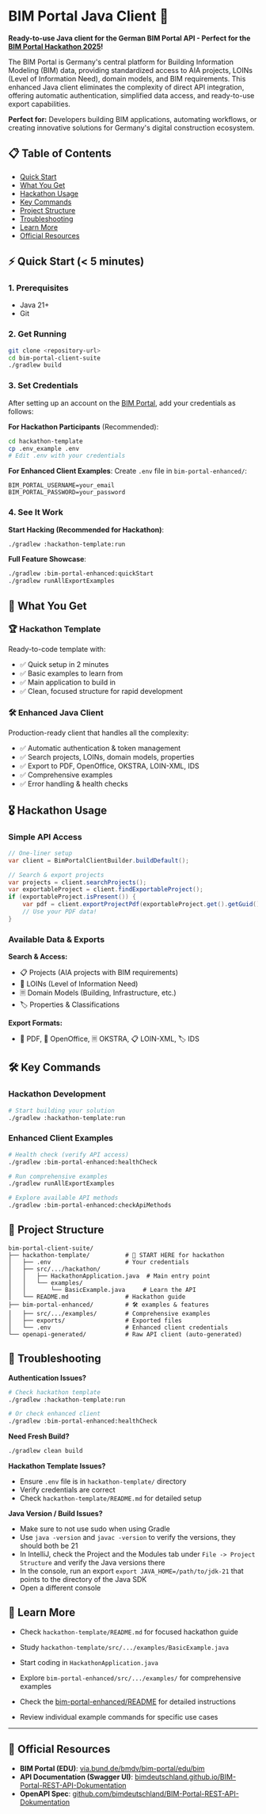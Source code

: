 # BIM Portal Java Client 🚀

**Ready-to-use Java client for the German BIM Portal API - Perfect for the [BIM Portal Hackathon 2025](https://www.bimdeutschland.de/veranstaltungen/hackathon-2025)!**

The BIM Portal is Germany's central platform for Building Information Modeling (BIM) data, providing standardized access to AIA projects, LOINs (Level of Information Need), domain models, and BIM requirements. This enhanced Java client eliminates the complexity of direct API integration, offering automatic authentication, simplified data access, and ready-to-use export capabilities.

**Perfect for:** Developers building BIM applications, automating workflows, or creating innovative solutions for Germany's digital construction ecosystem.

## 📋 Table of Contents
- [Quick Start](#-quick-start--5-minutes)
- [What You Get](#-what-you-get)
- [Hackathon Usage](#-hackathon-usage)
- [Key Commands](#-key-commands)
- [Project Structure](#-project-structure)
- [Troubleshooting](#-troubleshooting)
- [Learn More](#-learn-more)
- [Official Resources](#-official-resources)

## ⚡ Quick Start (< 5 minutes)

### 1. Prerequisites
- Java 21+
- Git

### 2. Get Running
```bash
git clone <repository-url>
cd bim-portal-client-suite
./gradlew build
```

### 3. Set Credentials
After setting up an account on the [BIM Portal](https://via.bund.de/bmdv/bim-portal/edu/bim), add your credentials as follows:

**For Hackathon Participants** (Recommended):
```bash
cd hackathon-template
cp .env_example .env
# Edit .env with your credentials
```

**For Enhanced Client Examples**:
Create `.env` file in `bim-portal-enhanced/`:
```properties
BIM_PORTAL_USERNAME=your_email
BIM_PORTAL_PASSWORD=your_password
```

### 4. See It Work

**Start Hacking (Recommended for Hackathon)**:
```bash
./gradlew :hackathon-template:run
```

**Full Feature Showcase**:
```bash
./gradlew :bim-portal-enhanced:quickStart
./gradlew runAllExportExamples
```

## 🎯 What You Get

### 🏆 Hackathon Template
Ready-to-code template with:
- ✅ Quick setup in 2 minutes
- ✅ Basic examples to learn from
- ✅ Main application to build in
- ✅ Clean, focused structure for rapid development

### 🛠️ Enhanced Java Client
Production-ready client that handles all the complexity:
- ✅ Automatic authentication & token management
- ✅ Search projects, LOINs, domain models, properties
- ✅ Export to PDF, OpenOffice, OKSTRA, LOIN-XML, IDS
- ✅ Comprehensive examples
- ✅ Error handling & health checks

## 🎖️ Hackathon Usage

### Simple API Access
```java
// One-liner setup
var client = BimPortalClientBuilder.buildDefault();

// Search & export projects
var projects = client.searchProjects();
var exportableProject = client.findExportableProject();
if (exportableProject.isPresent()) {
    var pdf = client.exportProjectPdf(exportableProject.get().getGuid());
    // Use your PDF data!
}
```

### Available Data & Exports

**Search & Access:**
- 📋 Projects (AIA projects with BIM requirements)
- 🔗 LOINs (Level of Information Need)
- 🗏️ Domain Models (Building, Infrastructure, etc.)
- 🏷️ Properties & Classifications

**Export Formats:**
- 📄 PDF, 📝 OpenOffice, 🗏️ OKSTRA, 📋 LOIN-XML, 🏷️ IDS

## 🛠️ Key Commands

### Hackathon Development
```bash
# Start building your solution
./gradlew :hackathon-template:run
```

### Enhanced Client Examples
```bash
# Health check (verify API access)
./gradlew :bim-portal-enhanced:healthCheck

# Run comprehensive examples
./gradlew runAllExportExamples

# Explore available API methods
./gradlew :bim-portal-enhanced:checkApiMethods
```

## 📁 Project Structure

```
bim-portal-client-suite/
├── hackathon-template/          # 🎯 START HERE for hackathon
│   ├── .env                     # Your credentials
│   ├── src/.../hackathon/
│   │   ├── HackathonApplication.java  # Main entry point
│   │   └── examples/
│   │       └── BasicExample.java     # Learn the API
│   └── README.md                # Hackathon guide
├── bim-portal-enhanced/         # 🛠️ examples & features
│   ├── src/.../examples/        # Comprehensive examples
│   ├── exports/                 # Exported files
│   └── .env                     # Enhanced client credentials
└── openapi-generated/           # Raw API client (auto-generated)
```

## 🚨 Troubleshooting

**Authentication Issues?**
```bash
# Check hackathon template
./gradlew :hackathon-template:run

# Or check enhanced client
./gradlew :bim-portal-enhanced:healthCheck
```

**Need Fresh Build?**
```bash
./gradlew clean build
```

**Hackathon Template Issues?**
- Ensure `.env` file is in `hackathon-template/` directory
- Verify credentials are correct
- Check `hackathon-template/README.md` for detailed setup

**Java Version / Build Issues?**
- Make sure to not use sudo when using Gradle
- Use `java -version` and `javac -version` to verify the versions, they should both be 21
- In IntelliJ, check the Project and the Modules tab under `File -> Project Structure` and verify the Java versions there
- In the console, run an export `export JAVA_HOME=/path/to/jdk-21` that points to the directory of the Java SDK
- Open a different console

## 📖 Learn More

- Check `hackathon-template/README.md` for focused hackathon guide
- Study `hackathon-template/src/.../examples/BasicExample.java`
- Start coding in `HackathonApplication.java`

- Explore `bim-portal-enhanced/src/.../examples/` for comprehensive examples
- Check the [bim-portal-enhanced/README](./bim-portal-enhanced/README.md) for detailed instructions
- Review individual example commands for specific use cases


---

## 📗 Official Resources
- **BIM Portal (EDU)**: [via.bund.de/bmdv/bim-portal/edu/bim](https://via.bund.de/bmdv/bim-portal/edu/bim)
- **API Documentation (Swagger UI)**: [bimdeutschland.github.io/BIM-Portal-REST-API-Dokumentation](https://bimdeutschland.github.io/BIM-Portal-REST-API-Dokumentation/)
- **OpenAPI Spec**: [github.com/bimdeutschland/BIM-Portal-REST-API-Dokumentation](https://github.com/bimdeutschland/BIM-Portal-REST-API-Dokumentation)
